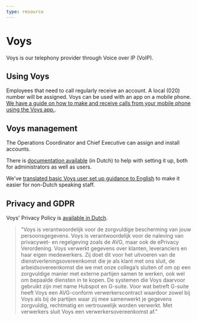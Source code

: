 ```yaml
---
type: resource
---
```


# Voys

Voys is our telephony provider through Voice over IP (VoIP).

## Using Voys

Employees that need to call regularly receive an account. A local (020) number will be assigned. Voys can be used with an app on a mobile phone. [We have a guide on how to make and receive calls from your mobile phone using the Voys app.](../communication/using-phone-app.md).

## Voys management

The Operations Coordinator and Chief Executive can assign and install accounts.

There is [documentation available](https://www.voys.nl/hulp/toestellen/) (in Dutch) to help with setting it up, both for administrators as well as users.

We've [translated basic Voys user set up guidance to English](https://about.publiccode.net/activities/communication/managing-voip-phone-numbers.html) to make it easier for non-Dutch speaking staff.

## Privacy and GDPR

Voys' Privacy Policy is [available in Dutch](https://www.voys.nl/privacy-en-toegankelijkheid/).

> "Voys is verantwoordelijk voor de zorgvuldige bescherming van jouw persoonsgegevens. Voys is verantwoordelijk voor de naleving van privacywet- en regelgeving zoals de AVG, maar ook de ePrivacy Verordening. Voys verwerkt gegevens over klanten, leveranciers en haar eigen medewerkers. Zij doet dit voor het uitvoeren van de dienstverleningsovereenkomst die je als klant met ons sluit, de arbeidsovereenkomst die we met onze collega’s sluiten of om op een zorgvuldige manier met externe partijen samen te werken, ook wel om bepaalde diensten in te kopen. De systemen die Voys daarvoor gebruikt zijn met name Hubspot en G-suite. Voor wat betreft G-suite heeft Voys een AVG-conform verwerkerscontract waardoor zowel bij Voys als bij de partijen waar zij mee samenwerkt je gegevens zorgvuldig, rechtmatig en vertrouwelijk worden verwerkt. Met verwerkers sluit Voys een verwerkersovereenkomst af."
